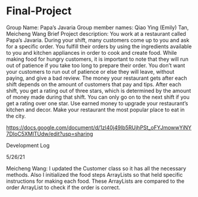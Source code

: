 # Final-Project
Group Name: Papa’s Javaria
Group member names: Qiao Ying (Emily) Tan, Meicheng Wang
Brief Project description:
You work at a restaurant called Papa’s Javaria. During your shift, many customers come up to you and ask for a specific order. You fulfill their orders by using the ingredients available to you and kitchen appliances in order to cook and create food. While making food for hungry customers, it is important to note that they will run out of patience if you take too long to prepare their order. You don’t want your customers to run out of patience or else they will leave, without paying, and give a bad review. The money your restaurant gets after each shift depends on the amount of customers that pay and tips. After each shift, you get a rating out of three stars, which is determined by the amount of money made during that shift. You can only go on to the next shift if you get a rating over one star. Use earned money to upgrade your restaurant’s kitchen and decor. Make your restaurant the most popular place to eat in the city.

https://docs.google.com/document/d/1zl40j49Ib5RUjhPSt_oFYJmowwYiNY7DIoC5XMlTUdw/edit?usp=sharing

Development Log

5/26/21

Meicheng Wang: I updated the Customer class so it has all the necessary methods. Also I initialized the food steps ArrayLists so that held specific instructions for making each food. These ArrayLists are compared to the order ArrayList to check if the order is correct.
